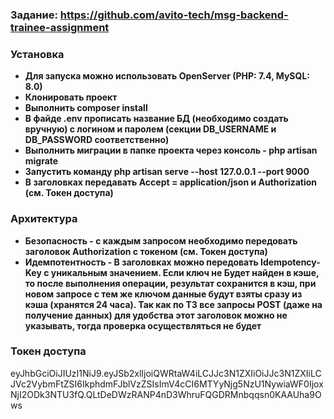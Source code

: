 ### Задание: https://github.com/avito-tech/msg-backend-trainee-assignment

### Установка

- **Для запуска можно использовать OpenServer (PHP: 7.4, MySQL: 8.0)**
- **Клонировать проект**
- **Выполнить composer install**
- **В файде .env прописать название БД (необходимо создать вручную) с логином и паролем (секции DB_USERNAME и DB_PASSWORD соответственно)**
- **Выполнить миграции в папке проекта через консоль - php artisan migrate**
- **Запустить команду php artisan serve --host 127.0.0.1 --port 9000**
- **В заголовках передавать Accept = application/json и Authorization (см. Токен доступа)**

### Архитектура

- **Безопасность - с каждым запросом необходимо передовать заголовок Authorization с токеном (см. Токен доступа)**
- **Идемпотентность - В заголовках можно передовать Idempotency-Key с уникальным значением. Если ключ не Будет найден в кэше, то после выполнения операции, результат сохранится в кэш, при новом запросе с тем же ключом данные будут взяты сразу из кэша (хранятся 24 часа).  Так как по ТЗ все запросы POST (даже на получение данных) для удобства этот заголовок можно не указывать, тогда проверка осуществляться не будет**


### Токен доступа
eyJhbGciOiJIUzI1NiJ9.eyJSb2xlIjoiQWRtaW4iLCJJc3N1ZXIiOiJJc3N1ZXIiLCJVc2VybmFtZSI6IkphdmFJblVzZSIsImV4cCI6MTYyNjg5NzU1NywiaWF0IjoxNjI2ODk3NTU3fQ.QLtDeDWzRANP4nD3WhruFQGDRMnbqqsn0KAAUha9Ows
